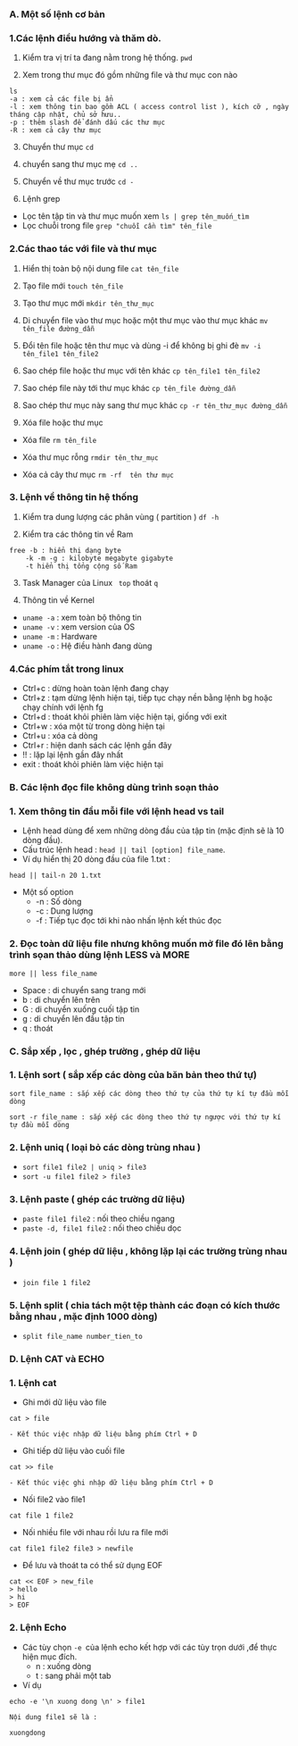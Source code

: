 ﻿### A. Một số lệnh cơ bản
 ### 1.Các lệnh điều hướng và thăm dò. 

1. Kiểm tra vị trí ta đang nằm trong hệ thống.
` pwd `

2. Xem trong thư mục đó gồm những file và thư mục con nào
``` 
ls
-a : xem cả các file bị ẩn
-l : xem thông tin bao gồm ACL ( access control list ), kích cỡ , ngày tháng cập nhật, chủ sở hưu..
-p : thêm slash để đánh dấu các thư mục 
-R : xem cả cây thư mục

```

3. Chuyển thư mục
` cd `

4. chuyển sang thư mục mẹ
` cd .. `

5. Chuyển về thư mục trước 
` cd - `

6. Lệnh grep 
- Lọc tên tập tin và thư mục muốn xem 
` ls | grep tên_muốn_tìm `
- Lọc chuỗi trong file 
` grep "chuỗi cần tìm" tên_file `

### 2.Các thao tác với file và thư mục 

1. Hiển thị toàn bộ nội dung file
` cat tên_file `

2. Tạo file mới
` touch tên_file `

3. Tạo thư mục mới
` mkdir tên_thư_mục `

4. Di chuyển file vào thư mục hoặc một thư mục vào thư mục khác
` mv tên_file đường_dẫn ` 

5. Đổi tên file hoặc tên thư mục và dùng -i để không bị ghi đè
` mv -i tên_file1 tên_file2 `

6. Sao chép file hoặc thư mục với tên khác
` cp tên_file1 tên_file2 `

7. Sao chép file này tới thư mục khác
` cp tên_file đường_dẫn `

8. Sao chép thư mục này sang thư mục khác
` cp -r tên_thư_mục đường_dẫn `

9. Xóa file hoặc thư mục 
- Xóa file
`rm tên_file`

- Xóa thư mục rỗng 
` rmdir tên_thư_mục `

- Xóa cả cây thư mục 
` rm -rf  tên thư mục `


### 3. Lệnh về thông tin hệ thống 

1. Kiểm tra dung lượng các phân vùng ( partition )
` df -h ` 

2. Kiểm tra các thông tin về Ram 
``` 
free -b : hiển thị dạng byte 
	-k -m -g : kilobyte megabyte gigabyte 
	-t hiển thị tổng cộng số Ram 
```

3. Task Manager của Linux 
` top` thoát `q` 

4. Thông tin về Kernel 
- ` uname -a ` : xem toàn bộ thông tin
- ` uname -v ` : xem version của OS
- ` uname -m ` : Hardware 
- ` uname -o ` : Hệ điều hành đang dùng 

### 4.Các phím tắt trong linux 

- Ctrl+c : dừng hoàn toàn lệnh đang chạy
- Ctrl+z : tạm dừng lệnh hiện tại, tiếp tục chạy nền bằng lệnh bg hoặc chạy chính với lệnh fg
- Ctrl+d : thoát khỏi phiên làm việc hiện tại, giống với exit
- Ctrl+w : xóa một từ trong dòng hiện tại
- Ctrl+u : xóa cả dòng
- Ctrl+r : hiện danh sách các lệnh gần đây
- !! : lặp lại lệnh gần đây nhất
- exit : thoát khỏi phiên làm việc hiện tại

### B. Các lệnh đọc file không dùng trình soạn thảo 

### 1. Xem thông tin đầu mỗi file với lệnh head vs tail
- Lệnh head dùng để xem những dòng đầu của tập tin (mặc định sẽ là 10 dòng đầu).
- Cấu trúc lệnh head : ` head || tail [option] file_name `. 
- Ví dụ hiển thị 20 dòng đầu của file 1.txt : 
```
head || tail-n 20 1.txt
```
- Một số option 
	- -n : Số dòng
	- -c : Dung lượng 
	- -f : Tiếp tục đọc tới khi nào nhấn lệnh kết thúc đọc

### 2. Đọc toàn dữ liệu file nhưng không muốn mở file đó lên bằng trình sọan thảo dùng lệnh LESS và MORE
```
more || less file_name
```

- Space : di chuyển sang trang mới
- b : di chuyển lên trên
- G : di chuyển xuống cuối tập tin 
- g : di chuyển lên đầu tập tin
- q : thoát

### C. Sắp xếp , lọc , ghép trường , ghép dữ liệu

### 1. Lệnh sort ( sắp xếp các dòng của băn bản theo thứ tự)
```
sort file_name : sắp xếp các dòng theo thứ tự của thứ tự kí tự đầu mỗi dòng

sort -r file_name : sắp xếp các dòng theo thứ tự ngược với thứ tự kí tự đầu mỗi dòng
```

### 2. Lệnh uniq ( loại bỏ các dòng trùng nhau )
- ` sort file1 file2 | uniq > file3 `
- ` sort -u file1 file2 > file3 `


### 3. Lệnh paste ( ghép các trường dữ liệu)
- ` paste file1 file2 ` : nối theo chiều ngang
- ` paste -d, file1 file2 ` : nối theo chiều dọc

### 4. Lệnh join ( ghép dữ liệu , không lặp lại các trường trùng nhau )
- ` join file 1 file2 `

### 5. Lệnh split ( chia tách một tệp thành các đoạn có kích thước bằng nhau , mặc định 1000 dòng)
- ` split file_name number_tien_to `


### D. Lệnh CAT và ECHO
### 1. Lệnh cat
- Ghi mới dữ liệu vào file
```
cat > file

- Kết thúc việc nhập dữ liệu bằng phím Ctrl + D
```

- Ghi tiếp dữ liệu vào cuối file
```
cat >> file

- Kết thúc việc ghi nhập dữ liệu bằng phím Ctrl + D
```

- Nối file2 vào file1
```
cat file 1 file2
```

- Nối nhiều file với nhau rồi lưu ra file mới
```
cat file1 file2 file3 > newfile
```

- Để lưu và thoát ta có thể sử dụng EOF 
```
cat << EOF > new_file
> hello
> hi 
> EOF
```

### 2. Lệnh Echo
- Các tùy chọn `-e `của lệnh echo kết hợp với các tùy trọn dưới ,để thực hiện mục đích. 
	- n : xuống dòng
	- t : sang phải một tab
- Ví dụ
```
echo -e '\n xuong dong \n' > file1

Nội dung file1 sẽ là :

xuongdong

```
